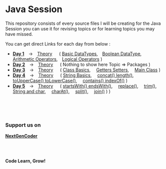 # Java Session

This repository consists of every source files I will be creating for the Java Session you can use it for revising topics or for learning topics you may have missed.

You can get direct Links for each day from below :
  - **[Day 1][day1]** -> [Theory][day1ppt]   ( [Basic DataTypes][day1code1], [Boolean DataType][day1code2], [Arithmetic Operators][day1code3], [Logical Operators][day1code4] )
  - **[Day 2][day2]** -> [Theory][day2ppt]   ( Nothing to show here Topic => Packages )
  - **[Day 3][day3]** -> [Theory][day3ppt]   ( [Class Basics][day3code1],  [Getters Setters][day3code2],  [Main Class][day3code3] )
  - **[Day 4][day4]** -> [Theory][day4ppt]   ( [String Basics][day4code1],  [concat() length()][day4code2],  [toUpperCase() toLowerCase()][day4code3],  [contains() indexOf()][day4code4] )
  - **[Day 5][day5]** -> [Theory][day5ppt]   ( [startsWith() endsWith()][day5code1],  [replace()][day5code2],  [trim()][day5code3],  [String and char][day5code4],  [charAt()][day5code5],  [split()][day5code6],  [join()][day5code7] ) )
  



<br/> 
<br/> 
<br/>


### Support us on
**[NextGenCoder][instagram]**

<br />
<br />

**Code Learn, Grow!**



[day1]: <https://github.com/Rajat7Codes/JavaSession/tree/master/src/co/in/nextgencoder/class1>

[day1ppt]: <https://github.com/Rajat7Codes/JavaSession/tree/master/src/co/in/nextgencoder/class1/Class1.pptx>

[day1code1]: https://github.com/Rajat7Codes/JavaSession/blob/master/src/co/in/nextgencoder/class1/BasicDataTypes.java

[day1code2]: https://github.com/Rajat7Codes/JavaSession/blob/master/src/co/in/nextgencoder/class1/BooleanDataType.java

[day1code3]: https://github.com/Rajat7Codes/JavaSession/blob/master/src/co/in/nextgencoder/class1/OperatorsArithmetic.java

[day1code4]: https://github.com/Rajat7Codes/JavaSession/blob/master/src/co/in/nextgencoder/class1/OperatorsLogical.java



[day2]: <https://github.com/Rajat7Codes/JavaSession/tree/master/src/co/in/nextgencoder/class2>

[day2ppt]: <https://github.com/Rajat7Codes/JavaSession/tree/master/src/co/in/nextgencoder/class2/Class2.pptx>



[day3]: <https://github.com/Rajat7Codes/JavaSession/tree/master/src/co/in/nextgencoder/class3>

[day3ppt]: <https://github.com/Rajat7Codes/JavaSession/tree/master/src/co/in/nextgencoder/class3/Class3.pptx>

[day3code1]: https://github.com/Rajat7Codes/JavaSession/blob/master/src/co/in/nextgencoder/class3/Dog.java

[day3code2]: https://github.com/Rajat7Codes/JavaSession/blob/master/src/co/in/nextgencoder/class3/Cat.java

[day3code3]: https://github.com/Rajat7Codes/JavaSession/blob/master/src/co/in/nextgencoder/class3/MainClass.java



[day4]: <https://github.com/Rajat7Codes/JavaSession/tree/master/src/co/in/nextgencoder/class4>

[day4ppt]: <https://github.com/Rajat7Codes/JavaSession/tree/master/src/co/in/nextgencoder/class4/Class4.pptx>

[day4code1]: https://github.com/Rajat7Codes/JavaSession/blob/master/src/co/in/nextgencoder/class4/StringBasics.java

[day4code2]: https://github.com/Rajat7Codes/JavaSession/blob/master/src/co/in/nextgencoder/class4/StringMethod1.java

[day4code3]: https://github.com/Rajat7Codes/JavaSession/blob/master/src/co/in/nextgencoder/class4/StringMethod2.java

[day4code4]: https://github.com/Rajat7Codes/JavaSession/blob/master/src/co/in/nextgencoder/class4/StringMethod3.java



[day5]: <https://github.com/Rajat7Codes/JavaSession/tree/master/src/co/in/nextgencoder/class5>

[day5ppt]: <https://github.com/Rajat7Codes/JavaSession/tree/master/src/co/in/nextgencoder/class5/Class5.pptx>

[day5code1]: https://github.com/Rajat7Codes/JavaSession/blob/master/src/co/in/nextgencoder/class5/StringMethod4.java

[day5code2]: https://github.com/Rajat7Codes/JavaSession/blob/master/src/co/in/nextgencoder/class5/StringMethod5.java

[day5code3]: https://github.com/Rajat7Codes/JavaSession/blob/master/src/co/in/nextgencoder/class5/StringMethod6.java

[day5code4]: https://github.com/Rajat7Codes/JavaSession/blob/master/src/co/in/nextgencoder/class5/StringCharDiff.java

[day5code5]: https://github.com/Rajat7Codes/JavaSession/blob/master/src/co/in/nextgencoder/class5/StringMethod7.java

[day5code6]: https://github.com/Rajat7Codes/JavaSession/blob/master/src/co/in/nextgencoder/class5/StringMethod8.java

[day5code7]: https://github.com/Rajat7Codes/JavaSession/blob/master/src/co/in/nextgencoder/class5/StringMethod9.java


[instagram]: <https://instagram.com/nextgencoder>
